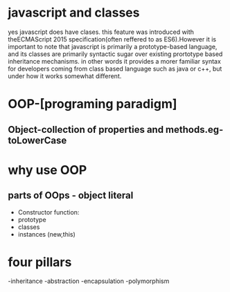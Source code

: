 # javascript and classes
yes javascript does have clases. this feature was introduced with theECMAScript 2015 specification(often reffered to as ES6).However it is important to note that javascript is primarily a prototype-based language, and its classes are primarily syntactic sugar over existing prortotype based inheritance mechanisms. in other words it provides a morer familiar syntax for developers coming from class based language such as java or c++, but under how it works somewhat different.

# OOP-[programing paradigm]
## Object-collection of properties and methods.eg-toLowerCase

# why use OOP
## parts of OOps - object literal
- Constructor function:
- prototype
- classes
- instances (new,this)
# four pillars
-inheritance
-abstraction
-encapsulation
-polymorphism